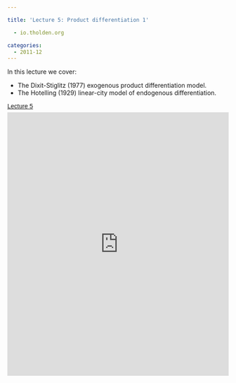 ```yaml
---

title: 'Lecture 5: Product differentiation 1'

  - io.tholden.org

categories:
  - 2011-12
---
```

In this lecture we cover:<br /><ul><li>The Dixit-Stiglitz (1977) exogenous product differentiation model.</li><li>The Hotelling (1929) linear-city model of endogenous differentiation.</li></ul><a title="View Lecture 5 on Scribd" href="http://www.scribd.com/doc/71692059/Lecture-5" style="margin: 12px auto 6px auto; font-family: Helvetica,Arial,Sans-serif; font-style: normal; font-variant: normal; font-weight: normal; font-size: 14px; line-height: normal; font-size-adjust: none; font-stretch: normal; -x-system-font: none; display: block; text-decoration: underline;">Lecture 5</a><iframe src="http://www.scribd.com/embeds/71692059/content?start_page=1&view_mode=slideshow&access_key=key-29u9dgwxcqy1xqh11qx2" data-auto-height="true" data-aspect-ratio="1.33333333333333" scrolling="no" width="100%" height="600" frameborder="0"></iframe>